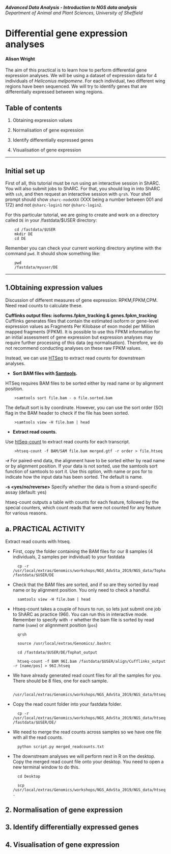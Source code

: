 **_Advanced Data Analysis - Introduction to NGS data analysis_**<br>
*Department of Animal and Plant Sciences, University of Sheffield*

# Differential gene expression analyses
#### Alison Wright

The aim of this practical is to learn how to perform differential gene expression analyses. We will be using a dataset of expression data for 4 individuals of *Heliconius melpomene*. For each individual, two different wing regions have been sequenced. We will try to identify genes that are differentially expressed between wing regions.

## Table of contents 

1. Obtaining expression values

2. Normalisation of gene expression

3. Identify differentially expressed genes

4. Visualisation of gene expression

---

## Initial set up
First of all, this tutorial must be run using an interactive session in ShARC. You will also submit jobs to ShARC. For that, you should log in into ShARC with `ssh`, and then request an interactive session with `qrsh`. Your shell prompt should show `sharc-nodeXXX` (XXX being a number between 001 and 172) and not `@sharc-login1` nor `@sharc-login2`.

For this particular tutorial, we are going to create and work on a directory called `DE` in your /fastdata/$USER directory:

        cd /fastdata/$USER
        mkdir DE
        cd DE

Remember you can check your current working directory anytime with the command `pwd`.
It should show something like:

        pwd
        /fastdata/myuser/DE

---

## 1.Obtaining expression values

Discussion of different measures of gene expression: RPKM,FPKM,CPM. Need read counts to calculate these.

**Cufflinks output files: isoforms.fpkm_tracking & genes.fpkm_tracking**
Cufflinks generates files that contain the estimated isoform or gene-level expression values as Fragments Per Kilobase of exon model per Million mapped fragments (FPKM). It is possible to use this FPKM information for an initial assessment of gene expression but expression analyses may require further processing of this data (eg normalisation). Therefore, we do not recommend conducting analyses on these raw FPKM values.

Instead, we can use [HTSeq](https://htseq.readthedocs.io/en/release_0.11.1/) to extract read counts for downstream analyses.

* **Sort BAM files with [Samtools](http://www.htslib.org/doc/samtools-1.0.html).**

HTSeq requires BAM files to be sorted either by read name or by alignment position. 

        >samtools sort file.bam - o file.sorted.bam

The default sort is by coordinate. However, you can use the sort order (SO) flag in the BAM header to check if the file has been sorted. 

        >samtools view -H file.bam | head

* **Extract read counts.**

Use [htSeq-count](https://htseq.readthedocs.io/en/release_0.11.1/count.html) to extract read counts for each transcript.

        >htseq-count -f BAM/SAM file.bam merged.gtf -r order > file.htseq

**-r** For paired-end data, the alignment have to be sorted either by read name or by alignment position. If your data is not sorted, use the samtools sort function of samtools to sort it. Use this option, with name or pos for <order> to indicate how the input data has been sorted. The default is name.
    
**-s <yes/no/reverse>** Specify whether the data is from a strand-specific assay (default: yes)
    
htseq-count outputs a table with counts for each feature, followed by the special counters, which count reads that were not counted for any feature for various reasons. 

## a. PRACTICAL ACTIVITY

Extract read counts with htseq.

* First, copy the folder containing the BAM files for our 8 samples (4 individuals, 2 samples per individual) to your fastdata

        cp -r /usr/local/extras/Genomics/workshops/NGS_AdvSta_2019/NGS_data/Tophat_output /fastdata/$USER/DE

* Check that the BAM files are sorted, and if so are they sorted by read name or by alignment position. You only need to check a handful.

        samtools view -H file.bam | head

* Htseq-count takes a couple of hours to run, so lets just submit one job to ShARC as practice (96I). You can run this in interactive mode. Remember to specify with -r whether the bam file is sorted by read name (`name`) or alignnment position (`pos`)

        qrsh
        
        source /usr/local/extras/Genomics/.bashrc
        
        cd /fastdata/$USER/DE/Tophat_output

        htseq-count -f BAM 96I.bam /fastdata/$USER/align/Cufflinks_output -r [name/pos] > 96I.htseq 

* We have already generated read count files for all the samples for you. There should be 8 files, one for each sample.

        /usr/local/extras/Genomics/workshops/NGS_AdvSta_2019/NGS_data/htseqCounts
        
* Copy the read count folder into your fastdata folder.

        cp -r /usr/local/extras/Genomics/workshops/NGS_AdvSta_2019/NGS_data/htseqCounts /fastdata/$USER/DE/
        
* We need to merge the read counts across samples so we have one file with all the read counts.

        python script.py merged_readcounts.txt
        
* The downstream analyses we will perform next in R on the desktop. Copy the merged read count file onto your desktop. You need to open a new terminal window to do this.

        cd Desktop

        scp /usr/local/extras/Genomics/workshops/NGS_AdvSta_2019/NGS_data/htseqCounts/merged_readcounts.txt .

## 2. Normalisation of gene expression



## 3. Identify differentially expressed genes

## 4. Visualisation of gene expression
